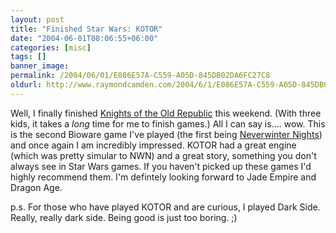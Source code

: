 ```yaml
---
layout: post
title: "Finished Star Wars: KOTOR"
date: "2004-06-01T08:06:55+06:00"
categories: [misc]
tags: []
banner_image: 
permalink: /2004/06/01/E086E57A-C559-A05D-845DB02DA6FC27C8
oldurl: http://www.raymondcamden.com/2004/6/1/E086E57A-C559-A05D-845DB02DA6FC27C8
---
```


Well, I finally finished <a href="http://www.bioware.com/games/knights_old_republic/">Knights of the Old Republic</a> this weekend. (With three kids, it takes a <i>long</i> time for me to finish games.) All I can say is.... wow. This is the second Bioware game I've played (the first being <a href="http://nwn.bioware.com/">Neverwinter Nights</a>) and once again I am incredibly impressed. KOTOR had a great engine (which was pretty simular to NWN) and a great story, something you don't always see in Star Wars games. If you haven't picked up these games I'd highly recommend them. I'm defintely looking forward to Jade Empire and Dragon Age.

p.s. For those who have played KOTOR and are curious, I played Dark Side. Really, really dark side. Being good is just too boring. ;)